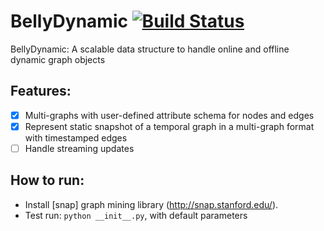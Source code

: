 # BellyDynamic [![Build Status](https://travis-ci.org/SamTube405/BellyDynamic.svg?branch=master)](https://travis-ci.org/SamTube405/BellyDynamic)
BellyDynamic: A scalable data structure to handle online and offline dynamic graph objects


## Features:
- [x] Multi-graphs with user-defined attribute schema for nodes and edges
- [x] Represent static snapshot of a temporal graph in a multi-graph format with timestamped edges
- [ ] Handle streaming updates

## How to run:
- Install [snap] graph mining library (http://snap.stanford.edu/).
- Test run: ``` python __init__.py ```, with default parameters
